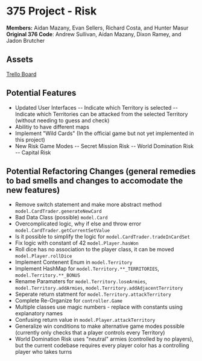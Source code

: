 # 375 Project - Risk
**Members:** Aidan Mazany, Evan Sellers, Richard Costa, and Hunter Masur \
**Original 376 Code**: Andrew Sullivan, Aidan Mazany, Dixon Ramey, and Jadon Brutcher

## Assets
[Trello Board](https://trello.com/b/sk6E8u3f/schedule)

## Potential Features 
- Updated User Interfaces
-- Indicate which Territory is selected
-- Indicate which Territories can be attacked from the selected Territory (without needing to guess and check)
- Abilitiy to have different maps
- Implement "Wild Cards" (In the official game but not yet implemented in this project)
- New Risk Game Modes
-- Secret Mission Risk
-- World Domination Risk
-- Capital Risk

## Potential Refactoring Changes (general remedies to bad smells and changes to accomodate the new features)
- Remove switch statement and make more abstract method `model.CardTrader.generateNewCard`
- Bad Data Class (possible) `model.Card`
- Overcomplicated logic, why if else and throw error `model.CardTrader.getCurrentSetValue`
- Is it possible to simplify the logic for `model.CardTrader.tradeInCardSet`
- Fix logic with constant of 42 `model.Player.hasWon`
- Roll dice has no association to the player class, it can be moved `model.Player.rollDice`
- Implement Contenent Enum in `model.Territory`
- Implement HashMap for `model.Territory.**_TERRITORIES`, `model.Territory.**_BONUS`
- Rename Paramaters for `model.Territory.loseArmies`, `model.Territory.addArmies`, `model.Territory.addAdjacentTerritory`
- Seperate return statment for `model.Territory.attackTerritory`
- Complete Re-Organize for `controller.Game`
- Multiple classes use magic numbers - replace with constants using explanatory names
- Confusing return value in `model.Player.attackTerritory`
- Generalize win conditions to make alternative game modes possible (currently only checks that a player controls every Territory)
- World Domination Risk uses "neutral" armies (controlled by no players), but the current codebase requires every player color has a controlling player who takes turns
